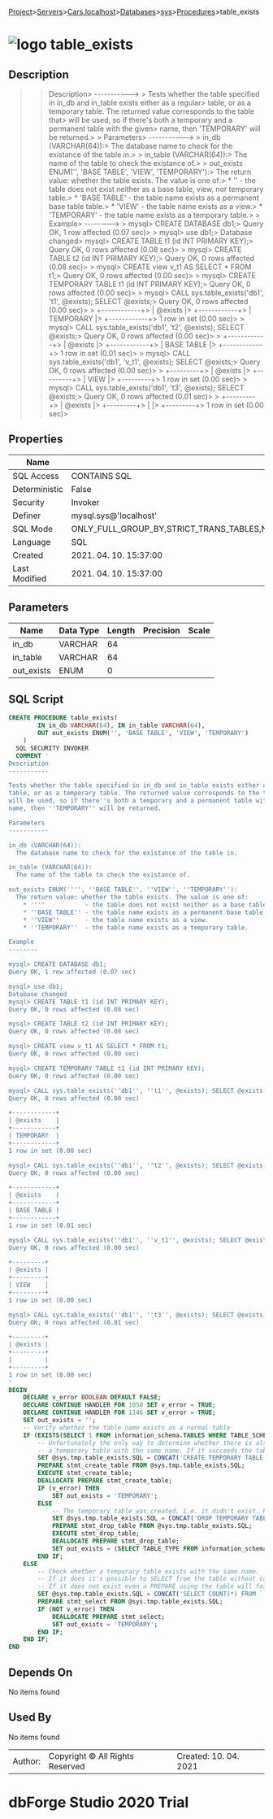 [Project](../../../../../startpage.md)>[Servers](../../../../Servers.md)>[Cars.localhost](../../../Cars.localhost.md)>[Databases](../../Databases.md)>[sys](../sys.md)>[Procedures](Procedures.md)>table_exists


# ![logo](../../../../../Images/procedure64.svg) table_exists

## <a name="#Description"></a>Description
> > Description> -----------> > Tests whether the table specified in in_db and in_table exists either as a regular> table, or as a temporary table. The returned value corresponds to the table that> will be used, so if there's both a temporary and a permanent table with the given> name, then 'TEMPORARY' will be returned.> > Parameters> -----------> > in_db (VARCHAR(64)):>   The database name to check for the existance of the table in.> > in_table (VARCHAR(64)):>   The name of the table to check the existance of.> > out_exists ENUM('', 'BASE TABLE', 'VIEW', 'TEMPORARY'):>   The return value: whether the table exists. The value is one of:>     * ''           - the table does not exist neither as a base table, view, nor temporary table.>     * 'BASE TABLE' - the table name exists as a permanent base table table.>     * 'VIEW'       - the table name exists as a view.>     * 'TEMPORARY'  - the table name exists as a temporary table.> > Example> --------> > mysql> CREATE DATABASE db1;> Query OK, 1 row affected (0.07 sec)> > mysql> use db1;> Database changed> mysql> CREATE TABLE t1 (id INT PRIMARY KEY);> Query OK, 0 rows affected (0.08 sec)> > mysql> CREATE TABLE t2 (id INT PRIMARY KEY);> Query OK, 0 rows affected (0.08 sec)> > mysql> CREATE view v_t1 AS SELECT * FROM t1;> Query OK, 0 rows affected (0.00 sec)> > mysql> CREATE TEMPORARY TABLE t1 (id INT PRIMARY KEY);> Query OK, 0 rows affected (0.00 sec)> > mysql> CALL sys.table_exists('db1', 't1', @exists); SELECT @exists;> Query OK, 0 rows affected (0.00 sec)> > +------------+> | @exists    |> +------------+> | TEMPORARY  |> +------------+> 1 row in set (0.00 sec)> > mysql> CALL sys.table_exists('db1', 't2', @exists); SELECT @exists;> Query OK, 0 rows affected (0.00 sec)> > +------------+> | @exists    |> +------------+> | BASE TABLE |> +------------+> 1 row in set (0.01 sec)> > mysql> CALL sys.table_exists('db1', 'v_t1', @exists); SELECT @exists;> Query OK, 0 rows affected (0.00 sec)> > +---------+> | @exists |> +---------+> | VIEW    |> +---------+> 1 row in set (0.00 sec)> > mysql> CALL sys.table_exists('db1', 't3', @exists); SELECT @exists;> Query OK, 0 rows affected (0.01 sec)> > +---------+> | @exists |> +---------+> |         |> +---------+> 1 row in set (0.00 sec)> 
## <a name="#Properties"></a>Properties
|Name|Value|
|---|---|
|SQL Access|CONTAINS SQL|
|Deterministic|False|
|Security|Invoker|
|Definer|mysql.sys@'localhost'|
|SQL Mode|ONLY_FULL_GROUP_BY,STRICT_TRANS_TABLES,NO_ZERO_IN_DATE,NO_ZERO_DATE,ERROR_FOR_DIVISION_BY_ZERO,NO_ENGINE_SUBSTITUTION|
|Language|SQL|
|Created|2021. 04. 10. 15:37:00|
|Last Modified|2021. 04. 10. 15:37:00|


## <a name="#Parameters"></a>Parameters
|Name|Data Type|Length|Precision|Scale|
|---|---|---|---|---|
|in_db|VARCHAR|64|||
|in_table|VARCHAR|64|||
|out_exists|ENUM|0|||

## <a name="#SqlScript"></a>SQL Script
```SQL
CREATE PROCEDURE table_exists(
        IN in_db VARCHAR(64), IN in_table VARCHAR(64),
        OUT out_exists ENUM('', 'BASE TABLE', 'VIEW', 'TEMPORARY')
    )
  SQL SECURITY INVOKER
  COMMENT '
Description
-----------

Tests whether the table specified in in_db and in_table exists either as a regular
table, or as a temporary table. The returned value corresponds to the table that
will be used, so if there''s both a temporary and a permanent table with the given
name, then ''TEMPORARY'' will be returned.

Parameters
-----------

in_db (VARCHAR(64)):
  The database name to check for the existance of the table in.

in_table (VARCHAR(64)):
  The name of the table to check the existance of.

out_exists ENUM('''', ''BASE TABLE'', ''VIEW'', ''TEMPORARY''):
  The return value: whether the table exists. The value is one of:
    * ''''           - the table does not exist neither as a base table, view, nor temporary table.
    * ''BASE TABLE'' - the table name exists as a permanent base table table.
    * ''VIEW''       - the table name exists as a view.
    * ''TEMPORARY''  - the table name exists as a temporary table.

Example
--------

mysql> CREATE DATABASE db1;
Query OK, 1 row affected (0.07 sec)

mysql> use db1;
Database changed
mysql> CREATE TABLE t1 (id INT PRIMARY KEY);
Query OK, 0 rows affected (0.08 sec)

mysql> CREATE TABLE t2 (id INT PRIMARY KEY);
Query OK, 0 rows affected (0.08 sec)

mysql> CREATE view v_t1 AS SELECT * FROM t1;
Query OK, 0 rows affected (0.00 sec)

mysql> CREATE TEMPORARY TABLE t1 (id INT PRIMARY KEY);
Query OK, 0 rows affected (0.00 sec)

mysql> CALL sys.table_exists(''db1'', ''t1'', @exists); SELECT @exists;
Query OK, 0 rows affected (0.00 sec)

+------------+
| @exists    |
+------------+
| TEMPORARY  |
+------------+
1 row in set (0.00 sec)

mysql> CALL sys.table_exists(''db1'', ''t2'', @exists); SELECT @exists;
Query OK, 0 rows affected (0.00 sec)

+------------+
| @exists    |
+------------+
| BASE TABLE |
+------------+
1 row in set (0.01 sec)

mysql> CALL sys.table_exists(''db1'', ''v_t1'', @exists); SELECT @exists;
Query OK, 0 rows affected (0.00 sec)

+---------+
| @exists |
+---------+
| VIEW    |
+---------+
1 row in set (0.00 sec)

mysql> CALL sys.table_exists(''db1'', ''t3'', @exists); SELECT @exists;
Query OK, 0 rows affected (0.01 sec)

+---------+
| @exists |
+---------+
|         |
+---------+
1 row in set (0.00 sec)
'
BEGIN
    DECLARE v_error BOOLEAN DEFAULT FALSE;
    DECLARE CONTINUE HANDLER FOR 1050 SET v_error = TRUE;
    DECLARE CONTINUE HANDLER FOR 1146 SET v_error = TRUE;
    SET out_exists = '';
    -- Verify whether the table name exists as a normal table
    IF (EXISTS(SELECT 1 FROM information_schema.TABLES WHERE TABLE_SCHEMA = in_db AND TABLE_NAME = in_table)) THEN
        -- Unfortunately the only way to determine whether there is also a temporary table is to try to create
        -- a temporary table with the same name. If it succeeds the table didn't exist as a temporary table.
        SET @sys.tmp.table_exists.SQL = CONCAT('CREATE TEMPORARY TABLE `', in_db, '`.`', in_table, '` (id INT PRIMARY KEY)');
        PREPARE stmt_create_table FROM @sys.tmp.table_exists.SQL;
        EXECUTE stmt_create_table;
        DEALLOCATE PREPARE stmt_create_table;
        IF (v_error) THEN
            SET out_exists = 'TEMPORARY';
        ELSE
            -- The temporary table was created, i.e. it didn't exist. Remove it again so we don't leave garbage around.
            SET @sys.tmp.table_exists.SQL = CONCAT('DROP TEMPORARY TABLE `', in_db, '`.`', in_table, '`');
            PREPARE stmt_drop_table FROM @sys.tmp.table_exists.SQL;
            EXECUTE stmt_drop_table;
            DEALLOCATE PREPARE stmt_drop_table;
            SET out_exists = (SELECT TABLE_TYPE FROM information_schema.TABLES WHERE TABLE_SCHEMA = in_db AND TABLE_NAME = in_table);
        END IF;
    ELSE
        -- Check whether a temporary table exists with the same name.
        -- If it does it's possible to SELECT from the table without causing an error.
        -- If it does not exist even a PREPARE using the table will fail.
        SET @sys.tmp.table_exists.SQL = CONCAT('SELECT COUNT(*) FROM `', in_db, '`.`', in_table, '`');
        PREPARE stmt_select FROM @sys.tmp.table_exists.SQL;
        IF (NOT v_error) THEN
            DEALLOCATE PREPARE stmt_select;
            SET out_exists = 'TEMPORARY';
        END IF;
    END IF;
END
```

## <a name="#DependsOn"></a>Depends On
No items found

## <a name="#UsedBy"></a>Used By
No items found

||||
|---|---|---|
|Author: |Copyright © All Rights Reserved|Created: 10. 04. 2021|
# dbForge Studio 2020 Trial
